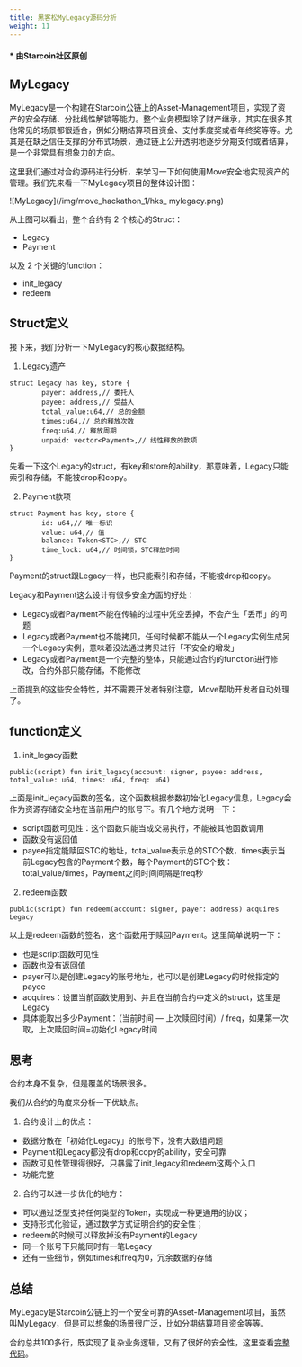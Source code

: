 ```yaml
---
title: 黑客松MyLegacy源码分析
weight: 11
---
```


#### * 由Starcoin社区原创

## MyLegacy

MyLegacy是一个构建在Starcoin公链上的Asset-Management项目，实现了资产的安全存储、分批线性解锁等能力。整个业务模型除了财产继承，其实在很多其他常见的场景都很适合，例如分期结算项目资金、支付季度奖或者年终奖等等。尤其是在缺乏信任支撑的分布式场景，通过链上公开透明地逐步分期支付或者结算，是一个非常具有想象力的方向。

这里我们通过对合约源码进行分析，来学习一下如何使用Move安全地实现资产的管理。我们先来看一下MyLegacy项目的整体设计图：

![MyLegacy](/img/move_hackathon_1/hks_ mylegacy.png)

从上图可以看出，整个合约有 2 个核心的Struct：

* Legacy
* Payment

以及 2 个关键的function：

* init_legacy
* redeem



## Struct定义

接下来，我们分析一下MyLegacy的核心数据结构。

1. Legacy遗产

~~~Move
struct Legacy has key, store {
		payer: address,// 委托人
		payee: address,// 受益人
		total_value:u64,// 总的金额
		times:u64,// 总的释放次数
		freq:u64,// 释放周期
		unpaid: vector<Payment>,// 线性释放的款项
}
~~~

先看一下这个Legacy的struct，有key和store的ability，那意味着，Legacy只能索引和存储，不能被drop和copy。

2. Payment款项

~~~Move
struct Payment has key, store {
		id: u64,// 唯一标识
		value: u64,// 值
		balance: Token<STC>,// STC
		time_lock: u64,// 时间锁，STC释放时间
}
~~~

Payment的struct跟Legacy一样，也只能索引和存储，不能被drop和copy。

Legacy和Payment这么设计有很多安全方面的好处：

* Legacy或者Payment不能在传输的过程中凭空丢掉，不会产生「丢币」的问题
* Legacy或者Payment也不能拷贝，任何时候都不能从一个Legacy实例生成另一个Legacy实例，意味着没法通过拷贝进行「不安全的增发」
* Legacy或者Payment是一个完整的整体，只能通过合约的function进行修改，合约外部只能存储，不能修改

上面提到的这些安全特性，并不需要开发者特别注意，Move帮助开发者自动处理了。



## function定义

1. init_legacy函数

~~~Move
public(script) fun init_legacy(account: signer, payee: address, total_value: u64, times: u64, freq: u64)
~~~

上面是init_legacy函数的签名，这个函数根据参数初始化Legacy信息，Legacy会作为资源存储安全地在当前用户的账号下。有几个地方说明一下：

* script函数可见性：这个函数只能当成交易执行，不能被其他函数调用
* 函数没有返回值
* payee指定能赎回STC的地址，total_value表示总的STC个数，times表示当前Legacy包含的Payment个数，每个Payment的STC个数：total_value/times，Payment之间时间间隔是freq秒

2. redeem函数

~~~Move
public(script) fun redeem(account: signer, payer: address) acquires Legacy
~~~

以上是redeem函数的签名，这个函数用于赎回Payment。这里简单说明一下：

* 也是script函数可见性
* 函数也没有返回值
* payer可以是创建Legacy的账号地址，也可以是创建Legacy的时候指定的payee
* acquires：设置当前函数使用到、并且在当前合约中定义的struct，这里是Legacy
* 具体能取出多少Payment：（当前时间 — 上次赎回时间）/ freq，如果第一次取，上次赎回时间=初始化Legacy时间



## 思考

合约本身不复杂，但是覆盖的场景很多。

我们从合约的角度来分析一下优缺点。

1. 合约设计上的优点：

* 数据分散在「初始化Legacy」的账号下，没有大数组问题
* Payment和Legacy都没有drop和copy的ability，安全可靠
* 函数可见性管理得很好，只暴露了init_legacy和redeem这两个入口
* 功能完整

2. 合约可以进一步优化的地方：

* 可以通过泛型支持任何类型的Token，实现成一种更通用的协议；
* 支持形式化验证，通过数学方式证明合约的安全性；
* redeem的时候可以释放掉没有Payment的Legacy
* 同一个账号下只能同时有一笔Legacy
* 还有一些细节，例如times和freq为0，冗余数据的存储



## 总结

MyLegacy是Starcoin公链上的一个安全可靠的Asset-Management项目，虽然叫MyLegacy，但是可以想象的场景很广泛，比如分期结算项目资金等等。

合约总共100多行，既实现了复杂业务逻辑，又有了很好的安全性，这里查看[完整代码](https://github.com/WestXu/mylegacy/blob/master/module/MyLegacy.move)。